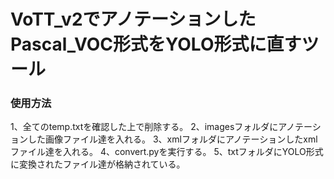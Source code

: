 # VoTT_v2でアノテーションしたPascal_VOC形式をYOLO形式に直すツール

### 使用方法
1、全てのtemp.txtを確認した上で削除する。
2、imagesフォルダにアノテーションした画像ファイル達を入れる。 
3、xmlフォルダにアノテーションしたxmlファイル達を入れる。 
4、convert.pyを実行する。 
5、txtフォルダにYOLO形式に変換されたファイル達が格納されている。 